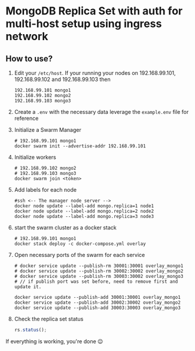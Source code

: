 # MongoDB Replica Set with auth for multi-host setup using ingress network

## How to use?

1. Edit your `/etc/host`. If your running your nodes on 192.168.99.101, 192.168.99.102 and 192.168.99.103 then

   ```shell
   192.168.99.101 mongo1
   192.168.99.102 mongo2
   192.168.99.103 mongo3
   ```

1. Create a `.env` with the necessary data leverage the `example.env` file for reference

1. Initialize a Swarm Manager

   ```shell
   # 192.168.99.101 mongo1
   docker swarm init --advertise-addr 192.168.99.101
   ```

1. Initialize workers

   ```shell
   # 192.168.99.102 mongo2
   # 192.168.99.103 mongo3
   docker swarm join <token>
   ```

1. Add labels for each node

   ```shell
   #ssh <-- The manager node server -->
   docker node update --label-add mongo.replica=1 node1
   docker node update --label-add mongo.replica=2 node2
   docker node update --label-add mongo.replica=3 node3

   ```

1. start the swarm cluster as a docker stack

   ```shell
   # 192.168.99.101 mongo1
   docker stack deploy -c docker-compose.yml overlay
   ```

1. Open necessary ports of the swarm for each service

   ```
   # docker service update --publish-rm 30001:30001 overlay_mongo1
   # docker service update --publish-rm 30002:30002 overlay_mongo2
   # docker service update --publish-rm 30003:30002 overlay_mongo3
   # // if publish port was set before, need to remove first and update it.

   docker service update --publish-add 30001:30001 overlay_mongo1
   docker service update --publish-add 30002:30002 overlay_mongo2
   docker service update --publish-add 30003:30003 overlay_mongo3
   ```

1. Check the replica set status

   ```javascript
   rs.status();
   ```

If everything is working, you're done 😉
